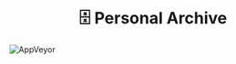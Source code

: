 <h1 align="center">🗄 Personal Archive</h1>

![AppVeyor](https://img.shields.io/appveyor/build/Jaeyo/personal-archive)
